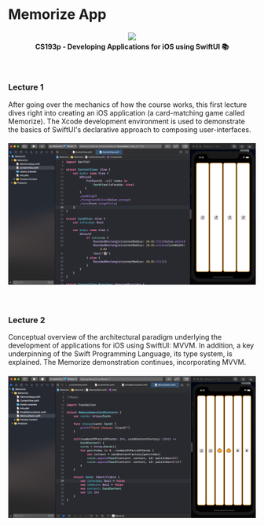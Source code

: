 # Memorize App 

<h4 align="center">
<img src="https://web.stanford.edu/group/webdev/identity/public/img/stanford-university-stacked.png" width="250px" /><br>
 <b>CS193p - Developing Applications for iOS using SwiftUI</b> 📚
</h4>

<br>

### Lecture 1

After going over the mechanics of how the course works, this first lecture dives right into creating an iOS application (a card-matching game called Memorize).  The Xcode development environment is used to demonstrate the basics of SwiftUI's declarative approach to composing user-interfaces.

<h4 align="center">
<img src="./img/Screenshot-lecture1.png" width="850px" /><br>
</h4>

<br>

### Lecture 2

Conceptual overview of the architectural paradigm underlying the development of applications for iOS using SwiftUI: MVVM.  In addition, a key underpinning of the Swift Programming Language, its type system, is explained.  The Memorize demonstration continues, incorporating MVVM.

<h4 align="center">
<img src="./img/Screenshot-lecture2.png" width="850px" /><br>
</h4>

<br>
